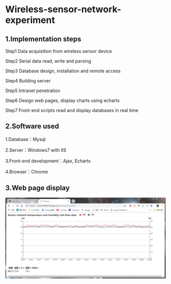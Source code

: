 # Wireless-sensor-network-experiment
## 1.Implementation steps

Step1 Data acquisition from wireless sensor device 

Step2 Serial data read, write and parsing

Step3 Database design, installation and remote access

Step4 Building server

Step5 Intranet penetration

Step6 Design web pages, display charts using echarts

Step7 Front-end scripts read and display databases in real time

## 2.Software used
1.Database：Mysql

2.Server：Windows7 with IIS

3.Front-end development：Ajax, Echarts

4.Browser：Chrome

## 3.Web page display

![](https://github.com/lcm97/Wireless-sensor-network-experiment/blob/master/WebPage.png)
